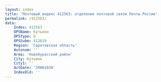 ```yaml
---
layout: index
title: 'Почтовый индекс 412563: отделение почтовой связи Почты России'
permalink: /412563/
data:
    Index: 412563
    OPSName: Кутьино
    OPSType: О
    OPSSubm: 412619
    Region: 'Саратовская область'
    Autonom: ''
    Area: 'Новобурасский район'
    City: Кутьино
    City1: ''
    ActDate: '20001030'
    IndexOld: ''
---
```


